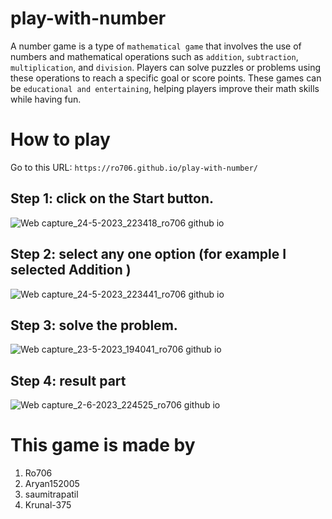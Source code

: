 # play-with-number

A number game is a type of `mathematical game` that involves the use of numbers and mathematical operations such as `addition`, `subtraction`, `multiplication`, and `division`.
Players can solve puzzles or problems using these operations to reach a specific goal or score points. 
These games can be `educational and entertaining`, helping players improve their math skills while having fun.

# How to play 
Go to this URL: 
`https://ro706.github.io/play-with-number/` <br>
<h2>Step 1: click on the Start button.</h2>

![Web capture_24-5-2023_223418_ro706 github io](https://github.com/Ro706/play-with-number/assets/60247178/aebd79f6-fb6e-4f46-a8ab-3b5c53324493)

<h2>Step 2: select any one option (for example I selected Addition )</h2>

![Web capture_24-5-2023_223441_ro706 github io](https://github.com/Ro706/play-with-number/assets/60247178/852adcf1-cd53-4c0b-adad-9c3c4ff1cbf9)

<h2>Step 3: solve the problem.</h2>

![Web capture_23-5-2023_194041_ro706 github io](https://github.com/Ro706/play-with-number/assets/60247178/cc9ca3aa-3803-4407-bc39-e87d540d44f2)

<h2>Step 4: result part </h2>

![Web capture_2-6-2023_224525_ro706 github io](https://github.com/Ro706/play-with-number/assets/60247178/1be71e6d-2b27-4ee9-ba46-b5ab27106d8f)

# This game is made by 
1) Ro706 
2) Aryan152005
3) saumitrapatil
4) Krunal-375
